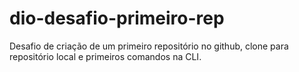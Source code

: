 # dio-desafio-primeiro-rep
Desafio de criação de um primeiro repositório no github, clone para repositório local e primeiros comandos na CLI.
